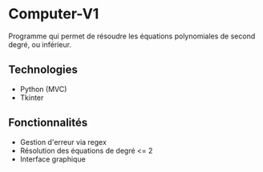 # Computer-V1

Programme qui permet de résoudre les équations polynomiales de second degré, ou inférieur.

## Technologies

- Python (MVC)
- Tkinter

## Fonctionnalités

- Gestion d'erreur via regex
- Résolution des équations de degré <= 2
- Interface graphique
